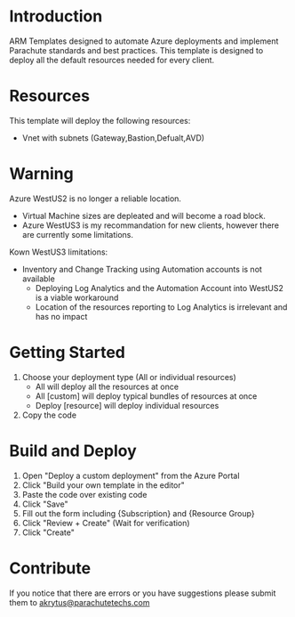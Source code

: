 # Introduction 
ARM Templates designed to automate Azure deployments and implement Parachute standards and best practices.
This template is designed to deploy all the default resources needed for every client.

# Resources
This template will deploy the following resources:
   - Vnet with subnets (Gateway,Bastion,Defualt,AVD)
    

# Warning
Azure WestUS2 is no longer a reliable location.  
   - Virtual Machine sizes are depleated and will become a road block.
   - Azure WestUS3 is my recommandation for new clients, however there are currently some limitations.

Kown WestUS3 limitations:
   - Inventory and Change Tracking using Automation accounts is not available 
        *  Deploying Log Analytics and the Automation Account into WestUS2 is a viable workaround
        *  Location of the resources reporting to Log Analytics is irrelevant and has no impact

# Getting Started
1.	Choose your deployment type (All or individual resources)
    - All will deploy all the resources at once
    - All [custom] will deploy typical bundles of resources at once
    - Deploy [resource] will deploy individual resources 
2.	Copy the code


# Build and Deploy
1.  Open "Deploy a custom deployment" from the Azure Portal
2.  Click "Build your own template in the editor"
3.  Paste the code over existing code
4.  Click "Save"
5.  Fill out the form including {Subscription} and {Resource Group}
6.  Click "Review + Create" (Wait for verification)
7.  Click "Create"


# Contribute
If you notice that there are errors or you have suggestions please submit them to akrytus@parachutetechs.com 

